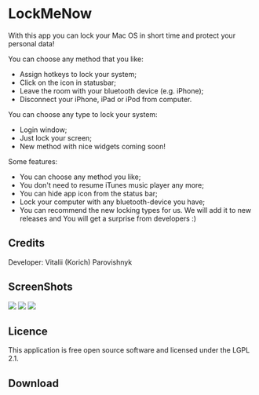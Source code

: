 LockMeNow
=========

With this app you can lock your Mac OS in short time and protect your personal data!
 
You can choose any method that you like:
* Assign hotkeys to lock your system;
* Click on the icon in statusbar;
* Leave the room with your bluetooth device (e.g. iPhone);
* Disconnect your iPhone, iPad or iPod from computer.

You can choose any type to lock your system:
* Login window;
* Just lock your screen;
* New method with nice widgets coming soon!

Some features:
* You can choose any method you like;
* You don't need to resume iTunes music player any more;
* You can hide app icon from the status bar;
* Lock your computer with any bluetooth-device you have;
* You can recommend the new locking types for us. We will add it to new releases and You will get a surprise from developers :)

Credits
-------------

Developer: Vitalii (Korich) Parovishnyk 

ScreenShots
-------------

<img src="https://raw2.github.com/iKorich/LockMeNow/master/img/prefs_main.png">
<img src="https://raw2.github.com/iKorich/LockMeNow/master/imgprefs_bluetooth.png">
<img src="https://raw2.github.com/iKorich/LockMeNow/master/img/prefs_usb.png">

Licence
-------------

This application is free open source software and licensed under the LGPL 2.1.

Download
-------------

[1]: http://downloads.igrsoft.com/lockmenow/lockmenow_latest.zip "latest build"
